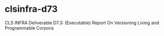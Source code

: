 # clsinfra-d73
CLS INFRA Deliverable D7.3: (Executable) Report On Versioning Living and Programmable Corpora

